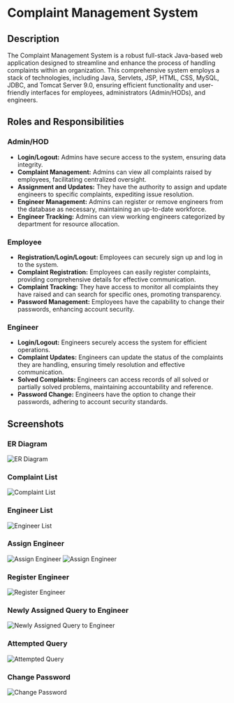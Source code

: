  # Complaint Management System

## Description

The Complaint Management System is a robust full-stack Java-based web application designed to streamline and enhance the process of handling complaints within an organization. This comprehensive system employs a stack of technologies, including Java, Servlets, JSP, HTML, CSS, MySQL, JDBC, and Tomcat Server 9.0, ensuring efficient functionality and user-friendly interfaces for employees, administrators (Admin/HODs), and engineers.

## Roles and Responsibilities

### Admin/HOD

- **Login/Logout:** Admins have secure access to the system, ensuring data integrity.
- **Complaint Management:** Admins can view all complaints raised by employees, facilitating centralized oversight.
- **Assignment and Updates:** They have the authority to assign and update engineers to specific complaints, expediting issue resolution.
- **Engineer Management:** Admins can register or remove engineers from the database as necessary, maintaining an up-to-date workforce.
- **Engineer Tracking:** Admins can view working engineers categorized by department for resource allocation.

### Employee

- **Registration/Login/Logout:** Employees can securely sign up and log in to the system.
- **Complaint Registration:** Employees can easily register complaints, providing comprehensive details for effective communication.
- **Complaint Tracking:** They have access to monitor all complaints they have raised and can search for specific ones, promoting transparency.
- **Password Management:** Employees have the capability to change their passwords, enhancing account security.

### Engineer

- **Login/Logout:** Engineers securely access the system for efficient operations.
- **Complaint Updates:** Engineers can update the status of the complaints they are handling, ensuring timely resolution and effective communication.
- **Solved Complaints:** Engineers can access records of all solved or partially solved problems, maintaining accountability and reference.
- **Password Change:** Engineers have the option to change their passwords, adhering to account security standards.

## Screenshots

### ER Diagram

![ER Diagram](https://user-images.githubusercontent.com/69399810/222488623-80ce806b-aa31-4f1c-b824-3db109556699.png)

### Complaint List

![Complaint List](https://user-images.githubusercontent.com/69399810/222489321-28a32d6f-f021-49f0-b945-3e733a3fb027.png)

### Engineer List

![Engineer List](https://user-images.githubusercontent.com/69399810/222489575-3fcf5328-3265-4f29-957a-a8a3c74d00df.png)

### Assign Engineer

![Assign Engineer](https://user-images.githubusercontent.com/69399810/222489715-435b5cc0-2998-481d-989e-3dbe4eb6a199.png)
![Assign Engineer](https://user-images.githubusercontent.com/69399810/222490090-795580ee-d1e9-4bfd-a55f-e5980f92f497.png)

### Register Engineer

![Register Engineer](https://user-images.githubusercontent.com/69399810/222490302-0ee2fe14-a77f-41ba-96ef-487a2683f7d8.png)

### Newly Assigned Query to Engineer

![Newly Assigned Query to Engineer](https://user-images.githubusercontent.com/69399810/222490437-053dc4b8-58f1-485a-b563-3737cb69e88f.png)

### Attempted Query

![Attempted Query](https://user-images.githubusercontent.com/69399810/222490696-73e940c0-b545-4725-b94b-2bcd922f595a.png)

### Change Password

![Change Password](https://user-images.githubusercontent.com/69399810/222490793-a9e26432-e1ff-4281-ba6e-44063b2fe0a5.png)

